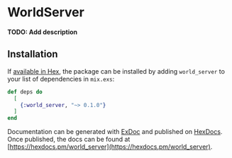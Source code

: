 # WorldServer

**TODO: Add description**

## Installation

If [available in Hex](https://hex.pm/docs/publish), the package can be installed
by adding `world_server` to your list of dependencies in `mix.exs`:

```elixir
def deps do
  [
    {:world_server, "~> 0.1.0"}
  ]
end
```

Documentation can be generated with [ExDoc](https://github.com/elixir-lang/ex_doc)
and published on [HexDocs](https://hexdocs.pm). Once published, the docs can
be found at [https://hexdocs.pm/world_server](https://hexdocs.pm/world_server).

